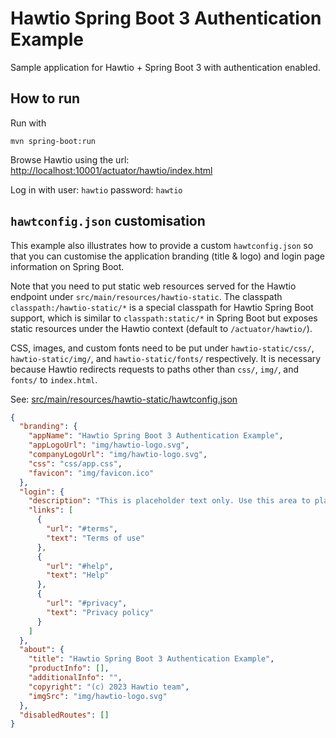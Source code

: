 # Hawtio Spring Boot 3 Authentication Example

Sample application for Hawtio + Spring Boot 3 with authentication enabled.

## How to run

Run with

```console
mvn spring-boot:run
```

Browse Hawtio using the url: <http://localhost:10001/actuator/hawtio/index.html>

Log in with user: `hawtio` password: `hawtio`

## `hawtconfig.json` customisation

This example also illustrates how to provide a custom `hawtconfig.json` so that you can customise the application branding (title & logo) and login page information on Spring Boot.

Note that you need to put static web resources served for the Hawtio endpoint under `src/main/resources/hawtio-static`. The classpath `classpath:/hawtio-static/*` is a special classpath for Hawtio Spring Boot support, which is similar to `classpath:static/*` in Spring Boot but exposes static resources under the Hawtio context (default to `/actuator/hawtio/`).

CSS, images, and custom fonts need to be put under `hawtio-static/css/`, `hawtio-static/img/`, and `hawtio-static/fonts/` respectively. It is necessary because Hawtio redirects requests to paths other than `css/`, `img/`, and `fonts/` to `index.html`.

See: [src/main/resources/hawtio-static/hawtconfig.json](src/main/resources/hawtio-static/hawtconfig.json)

```json
{
  "branding": {
    "appName": "Hawtio Spring Boot 3 Authentication Example",
    "appLogoUrl": "img/hawtio-logo.svg",
    "companyLogoUrl": "img/hawtio-logo.svg",
    "css": "css/app.css",
    "favicon": "img/favicon.ico"
  },
  "login": {
    "description": "This is placeholder text only. Use this area to place any information or introductory message about your application that may be relevant to users.",
    "links": [
      {
        "url": "#terms",
        "text": "Terms of use"
      },
      {
        "url": "#help",
        "text": "Help"
      },
      {
        "url": "#privacy",
        "text": "Privacy policy"
      }
    ]
  },
  "about": {
    "title": "Hawtio Spring Boot 3 Authentication Example",
    "productInfo": [],
    "additionalInfo": "",
    "copyright": "(c) 2023 Hawtio team",
    "imgSrc": "img/hawtio-logo.svg"
  },
  "disabledRoutes": []
}
```
